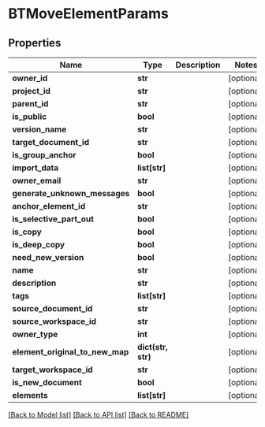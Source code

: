 # BTMoveElementParams

## Properties
Name | Type | Description | Notes
------------ | ------------- | ------------- | -------------
**owner_id** | **str** |  | [optional] 
**project_id** | **str** |  | [optional] 
**parent_id** | **str** |  | [optional] 
**is_public** | **bool** |  | [optional] 
**version_name** | **str** |  | [optional] 
**target_document_id** | **str** |  | [optional] 
**is_group_anchor** | **bool** |  | [optional] 
**import_data** | **list[str]** |  | [optional] 
**owner_email** | **str** |  | [optional] 
**generate_unknown_messages** | **bool** |  | [optional] 
**anchor_element_id** | **str** |  | [optional] 
**is_selective_part_out** | **bool** |  | [optional] 
**is_copy** | **bool** |  | [optional] 
**is_deep_copy** | **bool** |  | [optional] 
**need_new_version** | **bool** |  | [optional] 
**name** | **str** |  | [optional] 
**description** | **str** |  | [optional] 
**tags** | **list[str]** |  | [optional] 
**source_document_id** | **str** |  | [optional] 
**source_workspace_id** | **str** |  | [optional] 
**owner_type** | **int** |  | [optional] 
**element_original_to_new_map** | **dict(str, str)** |  | [optional] 
**target_workspace_id** | **str** |  | [optional] 
**is_new_document** | **bool** |  | [optional] 
**elements** | **list[str]** |  | [optional] 

[[Back to Model list]](../README.md#documentation-for-models) [[Back to API list]](../README.md#documentation-for-api-endpoints) [[Back to README]](../README.md)


